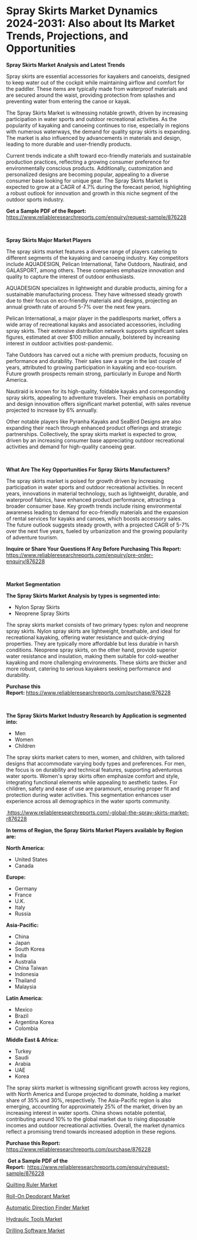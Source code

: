 <p><h1>Spray Skirts Market Dynamics 2024-2031: Also about Its Market Trends, Projections, and Opportunities</h1></p><p><strong>Spray Skirts Market Analysis and Latest Trends</strong></p>
<p><p>Spray skirts are essential accessories for kayakers and canoeists, designed to keep water out of the cockpit while maintaining airflow and comfort for the paddler. These items are typically made from waterproof materials and are secured around the waist, providing protection from splashes and preventing water from entering the canoe or kayak.</p><p>The Spray Skirts Market is witnessing notable growth, driven by increasing participation in water sports and outdoor recreational activities. As the popularity of kayaking and canoeing continues to rise, especially in regions with numerous waterways, the demand for quality spray skirts is expanding. The market is also influenced by advancements in materials and design, leading to more durable and user-friendly products.</p><p>Current trends indicate a shift toward eco-friendly materials and sustainable production practices, reflecting a growing consumer preference for environmentally conscious products. Additionally, customization and personalized designs are becoming popular, appealing to a diverse consumer base looking for unique gear. The Spray Skirts Market is expected to grow at a CAGR of 4.7% during the forecast period, highlighting a robust outlook for innovation and growth in this niche segment of the outdoor sports industry.</p></p>
<p><strong>Get a Sample PDF of the Report:&nbsp;</strong> <a href="https://www.reliableresearchreports.com/enquiry/request-sample/876228?utm_campaign=83&utm_medium=2&utm_source=Github&utm_content=ia&utm_term=16112024&utm_id=spray-skirts">https://www.reliableresearchreports.com/enquiry/request-sample/876228</a></p>
<p>&nbsp;</p>
<p><strong>Spray Skirts Major Market Players</strong></p>
<p><p>The spray skirts market features a diverse range of players catering to different segments of the kayaking and canoeing industry. Key competitors include AQUADESIGN, Pelican International, Tahe Outdoors, Nautiraid, and GALASPORT, among others. These companies emphasize innovation and quality to capture the interest of outdoor enthusiasts.</p><p>AQUADESIGN specializes in lightweight and durable products, aiming for a sustainable manufacturing process. They have witnessed steady growth due to their focus on eco-friendly materials and designs, projecting an annual growth rate of around 5-7% over the next few years.</p><p>Pelican International, a major player in the paddlesports market, offers a wide array of recreational kayaks and associated accessories, including spray skirts. Their extensive distribution network supports significant sales figures, estimated at over $100 million annually, bolstered by increasing interest in outdoor activities post-pandemic.</p><p>Tahe Outdoors has carved out a niche with premium products, focusing on performance and durability. Their sales saw a surge in the last couple of years, attributed to growing participation in kayaking and eco-tourism. Future growth prospects remain strong, particularly in Europe and North America.</p><p>Nautiraid is known for its high-quality, foldable kayaks and corresponding spray skirts, appealing to adventure travelers. Their emphasis on portability and design innovation offers significant market potential, with sales revenue projected to increase by 6% annually.</p><p>Other notable players like Pyranha Kayaks and SeaBird Designs are also expanding their reach through enhanced product offerings and strategic partnerships. Collectively, the spray skirts market is expected to grow, driven by an increasing consumer base appreciating outdoor recreational activities and demand for high-quality canoeing gear.</p></p>
<p>&nbsp;</p>
<p><strong>What Are The Key Opportunities For Spray Skirts Manufacturers?</strong></p>
<p><p>The spray skirts market is poised for growth driven by increasing participation in water sports and outdoor recreational activities. In recent years, innovations in material technology, such as lightweight, durable, and waterproof fabrics, have enhanced product performance, attracting a broader consumer base. Key growth trends include rising environmental awareness leading to demand for eco-friendly materials and the expansion of rental services for kayaks and canoes, which boosts accessory sales. The future outlook suggests steady growth, with a projected CAGR of 5-7% over the next five years, fueled by urbanization and the growing popularity of adventure tourism.</p></p>
<p><strong>Inquire or Share Your Questions If Any Before Purchasing This Report:</strong> <a href="https://www.reliableresearchreports.com/enquiry/pre-order-enquiry/876228?utm_campaign=83&utm_medium=2&utm_source=Github&utm_content=ia&utm_term=16112024&utm_id=spray-skirts">https://www.reliableresearchreports.com/enquiry/pre-order-enquiry/876228</a></p>
<p>&nbsp;</p>
<p><strong>Market Segmentation</strong></p>
<p><strong>The Spray Skirts Market Analysis by types is segmented into:</strong></p>
<p><ul><li>Nylon Spray Skirts</li><li>Neoprene Spray Skirts</li></ul></p>
<p><p>The spray skirts market consists of two primary types: nylon and neoprene spray skirts. Nylon spray skirts are lightweight, breathable, and ideal for recreational kayaking, offering water resistance and quick-drying properties. They are typically more affordable but less durable in harsh conditions. Neoprene spray skirts, on the other hand, provide superior water resistance and insulation, making them suitable for cold-weather kayaking and more challenging environments. These skirts are thicker and more robust, catering to serious kayakers seeking performance and durability.</p></p>
<p><strong>Purchase this Report:&nbsp;</strong><a href="https://www.reliableresearchreports.com/purchase/876228?utm_campaign=83&utm_medium=2&utm_source=Github&utm_content=ia&utm_term=16112024&utm_id=spray-skirts">https://www.reliableresearchreports.com/purchase/876228</a></p>
<p>&nbsp;</p>
<p><strong>The Spray Skirts Market Industry Research by Application is segmented into:</strong></p>
<p><ul><li>Men</li><li>Women</li><li>Children</li></ul></p>
<p><p>The spray skirts market caters to men, women, and children, with tailored designs that accommodate varying body types and preferences. For men, the focus is on durability and technical features, supporting adventurous water sports. Women's spray skirts often emphasize comfort and style, integrating functional elements while appealing to aesthetic tastes. For children, safety and ease of use are paramount, ensuring proper fit and protection during water activities. This segmentation enhances user experience across all demographics in the water sports community.</p></p>
<p><a href="https://www.reliableresearchreports.com/-global-the-spray-skirts-market-r876228?utm_campaign=83&utm_medium=2&utm_source=Github&utm_content=ia&utm_term=16112024&utm_id=spray-skirts">&nbsp;https://www.reliableresearchreports.com/-global-the-spray-skirts-market-r876228</a></p>
<p><strong>In terms of Region, the Spray Skirts Market Players available by Region are:</strong></p>
<p>
    <p> <strong> North America: </strong>
        <ul>
            <li>United States</li>
            <li>Canada</li>
        </ul>
        </p> 
    <p> <strong> Europe: </strong>
        <ul>
            <li>Germany</li>
            <li>France</li>
            <li>U.K.</li>
            <li>Italy</li>
            <li>Russia</li>
        </ul>
        </p> 
    <p> <strong> Asia-Pacific: </strong>
        <ul>
            <li>China</li>
            <li>Japan</li>
            <li>South Korea</li>
            <li>India</li>
            <li>Australia</li>
            <li>China Taiwan</li>
            <li>Indonesia</li>
            <li>Thailand</li>
            <li>Malaysia</li>
        </ul>
        </p> 
    <p> <strong> Latin America: </strong>
        <ul>
            <li>Mexico</li>
            <li>Brazil</li>
            <li>Argentina Korea</li>
            <li>Colombia</li>
        </ul>
        </p> 
    <p> <strong> Middle East & Africa: </strong>
        <ul>
            <li>Turkey</li>
            <li>Saudi</li>
            <li>Arabia</li>
            <li>UAE</li>
            <li>Korea</li>
        </ul>
    </p>
    </p>
<p><p>The spray skirts market is witnessing significant growth across key regions, with North America and Europe projected to dominate, holding a market share of 35% and 30%, respectively. The Asia-Pacific region is also emerging, accounting for approximately 25% of the market, driven by an increasing interest in water sports. China shows notable potential, contributing around 10% to the global market due to rising disposable incomes and outdoor recreational activities. Overall, the market dynamics reflect a promising trend towards increased adoption in these regions.</p></p>
<p><strong>Purchase this Report: </strong><a href="https://www.reliableresearchreports.com/purchase/876228?utm_campaign=83&utm_medium=2&utm_source=Github&utm_content=ia&utm_term=16112024&utm_id=spray-skirts">https://www.reliableresearchreports.com/purchase/876228</a></p>
<p>&nbsp;<strong>Get a Sample PDF of the Report:&nbsp;&nbsp;</strong><a href="https://www.reliableresearchreports.com/enquiry/request-sample/876228?utm_campaign=83&utm_medium=2&utm_source=Github&utm_content=ia&utm_term=16112024&utm_id=spray-skirts">https://www.reliableresearchreports.com/enquiry/request-sample/876228</a></p>
<p><strong></strong></p>
<p><p><a href="https://github.com/mabutironaldo/Market-Research-Report-List-6/blob/main/quilting-ruler-market.md?utm_campaign=83&utm_medium=2&utm_source=Github&utm_content=ia&utm_term=16112024&utm_id=spray-skirts">Quilting Ruler Market</a></p><p><a href="https://github.com/AshikRahman991/Market-Research-Report-List-1/blob/main/roll-on-deodorant-market.md?utm_campaign=83&utm_medium=2&utm_source=Github&utm_content=ia&utm_term=16112024&utm_id=spray-skirts">Roll-On Deodorant Market</a></p><p><a href="https://www.linkedin.com/pulse/trends-global-automatic-direction-finder-market-forecast-analysis-qkc6c?utm_campaign=83&utm_medium=2&utm_source=Github&utm_content=ia&utm_term=16112024&utm_id=spray-skirts">Automatic Direction Finder Market</a></p><p><a href="https://www.linkedin.com/pulse/hydraulic-tools-industry-resonance-87-amplification-across-domains-enhnc?utm_campaign=83&utm_medium=2&utm_source=Github&utm_content=ia&utm_term=16112024&utm_id=spray-skirts">Hydraulic Tools Market</a></p><p><a href="https://issuu.com/reportprime-2/docs/drilling-software-market-size-2030._989c1bc0e53e4a?utm_campaign=83&utm_medium=2&utm_source=Github&utm_content=ia&utm_term=16112024&utm_id=spray-skirts">Drilling Software Market</a></p></p>